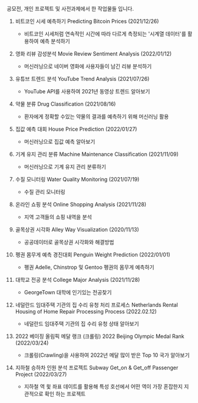 공모전, 개인 프로젝트 및 사전과제에서 한 작업물들 입니다. 

1. 비트코인 시세 예측하기 Predicting Bitcoin Prices (2021/12/26)
   - 비트코인 시세처럼 연속적인 시간에 따라 다르게 측정되는 '시계열 데이터'를 활용하여 예측 분석하기 


2. 영화 리뷰 감성분석 Movie Review Sentiment Analysis (2022/01/12)
   - 머신러닝으로 네이버 영화에 사용자들이 남긴 리뷰 분석하기 


3. 유튜브 트렌드 분석 YouTube Trend Analysis (2021/07/26)
   - YouTube API를 사용하여 2021년 동영상 트렌드 알아보기 

4. 약물 분류  Drug Classification (2021/08/16) 
   - 환자에게 정확할 수있는 약물의 결과를 예측하기 위해 머신러닝 활용 


5. 집값 예측 대회 House Price Prediction (2022/01/27) 
   - 머신러닝으로 집값 예측 알아보기 


6. 기계 유지 관리 분류 Machine Maintenance Classification (2021/11/09) 
   - 머신러닝으로 기계 유지 관리 분류하기 


7. 수질 모니터링 Water Quality Monitoring (2021/07/19)
   - 수질 관리 모니터링 


8. 온라인 쇼핑 분석 Online Shopping Analysis (2021/11/28) 
   - 지역 고객들의 쇼핑 내역을 분석


9. 골목상권 시각화 Alley Way Visualization  (2020/11/13) 
   - 공공데이터로 골목상권 시각화와 해결방법 


10. 펭권 몸무게 예측 경진대회 Penguin Weight Prediction (2022/01/01) 
    - 펭권 Adelle, Chinstrop 및 Gentoo 펭권의 몸무게 예측하기 

11. 대학교 전공 분석 College Major Analysis (2021/11/28) 
    - GeorgeTown 대학에 인기있는 전공찾기 

12. 네덜란드 임대주택 기관의 집 수리 유청 처리 프로세스 Netherlands Rental Housing of Home Repair Processing Process (2022.02.12) 
    - 네덜란드 임대주택 기관의 집 수리 유청 상태 알아보기 

13. 2022 베이징 올림픽 메달 랭크 (크롤링) 2022 Beijing Olympic Medal Rank (2022/03/24)
    - 크롤링(Crawling)을 사용하여 2022년 메달 많이 받은 Top 10 국가 알아보기 

15. 지하철 승하차 인원 분석 프로젝트 Subway Get_on & Get_off Passenger Project (2022/03/27)
    - 지하철 역 윛 좌표 데이트를 활용해 특성 호선에서 어떤 역이 가장 혼잡한지 지관적으로 확인 하는 프로젝트 
